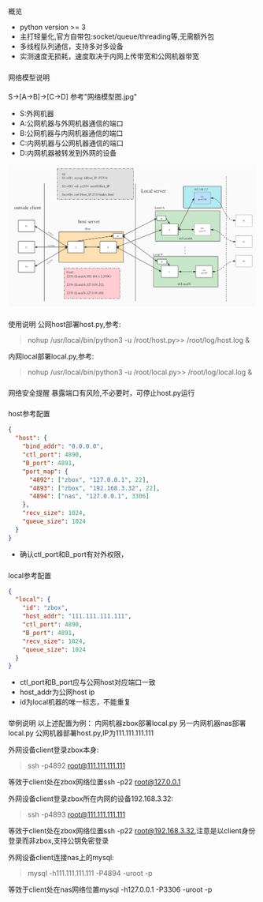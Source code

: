 ###
概览
- python version >= 3
- 主打轻量化,官方自带包:socket/queue/threading等,无需额外包
- 多线程队列通信，支持多对多设备
- 实测速度无损耗，速度取决于内网上传带宽和公网机器带宽

###
网络模型说明
####
S->[A->B]->[C->D]
参考"网络模型图.jpg"

- S:外网机器
- A:公网机器与外网机器通信的端口
- B:公网机器与内网机器通信的端口
- C:内网机器与公网机器通信的端口
- D:内网机器被转发到外网的设备

![img](https://github.com/freevolunteer/neddle/blob/master/%E7%BD%91%E7%BB%9C%E6%A8%A1%E5%9E%8B%E5%9B%BE.jpg?raw=true)

###
使用说明
公网host部署host.py,参考:
> nohup /usr/local/bin/python3 -u /root/host.py>> /root/log/host.log &

内网local部署local.py,参考:
> nohup /usr/local/bin/python3 -u /root/local.py>> /root/log/local.log &

###
网络安全提醒
暴露端口有风险,不必要时，可停止host.py运行

###
host参考配置
```json
{
  "host": {
    "bind_addr": "0.0.0.0",
    "ctl_port": 4890,
    "B_port": 4891,
    "port_map": {
      "4892": ["zbox", "127.0.0.1", 22],
      "4893": ["zbox", "192.168.3.32", 22],
      "4894": ["nas", "127.0.0.1", 3306]
    },
    "recv_size": 1024,
    "queue_size": 1024
  }
}
```
- 确认ctl_port和B_port有对外权限，

###
local参考配置
```json
{
  "local": {
    "id": "zbox",
    "host_addr": "111.111.111.111",
    "ctl_port": 4890,
    "B_port": 4891,
    "recv_size": 1024,
    "queue_size": 1024
  }
}
```
- ctl_port和B_port应与公网host对应端口一致
- host_addr为公网host ip
- id为local机器的唯一标志，不能重复

###
举例说明
以上述配置为例：
内网机器zbox部署local.py
另一内网机器nas部署local.py
公网机器部署host.py,IP为111.111.111.111

外网设备client登录zbox本身:
> ssh -p4892 root@111.111.111.111

等效于client处在zbox网络位置ssh -p22 root@127.0.0.1

 外网设备client登录zbox所在内网的设备192.168.3.32:
> ssh -p4893 root@111.111.111.111

等效于client处在zbox网络位置ssh -p22 root@192.168.3.32,注意是以client身份登录而非zbox,支持公钥免密登录


外网设备client连接nas上的mysql:
> mysql -h111.111.111.111 -P4894 -uroot -p

等效于client处在nas网络位置mysql -h127.0.0.1 -P3306 -uroot -p




